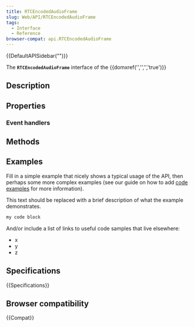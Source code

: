 ```yaml
---
title: RTCEncodedAudioFrame
slug: Web/API/RTCEncodedAudioFrame
tags:
  - Interface
  - Reference
browser-compat: api.RTCEncodedAudioFrame
---
```

{{DefaultAPISidebar("")}}

The **`RTCEncodedAudioFrame`** interface of the {{domxref('','','','true')}} 

## Description

 

## Properties



### Event handlers



## Methods



## Examples

Fill in a simple example that nicely shows a typical usage of the API, then perhaps some more complex examples (see our guide on how to add [code examples](/en-US/docs/MDN/Contribute/Structures/Code_examples) for more information).

This text should be replaced with a brief description of what the example demonstrates.

```js
my code block
```

And/or include a list of links to useful code samples that live elsewhere:

*   x
*   y
*   z

## Specifications

{{Specifications}}

## Browser compatibility

{{Compat}}

